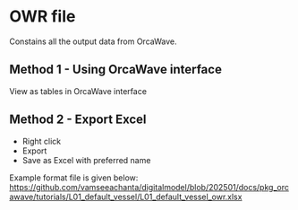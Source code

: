 
# OWR file

Constains all the output data from OrcaWave. 

## Method 1 - Using OrcaWave interface

View as tables in OrcaWave interface

## Method 2 - Export Excel

- Right click
- Export
- Save as Excel with preferred name

Example format file is given below:
https://github.com/vamseeachanta/digitalmodel/blob/202501/docs/pkg_orcawave/tutorials/L01_default_vessel/L01_default_vessel_owr.xlsx


